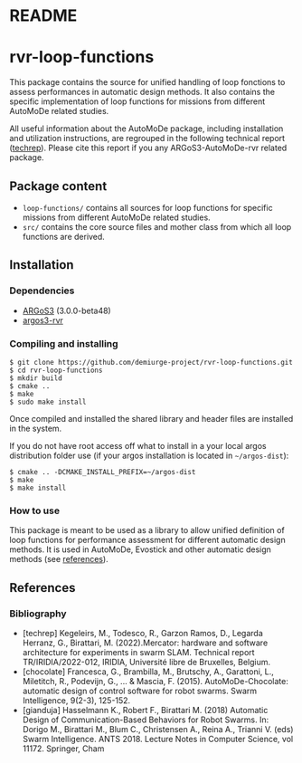 # README
rvr-loop-functions
=====================

This package contains the source for unified handling of loop
fonctions to assess performances in automatic design methods.
It also contains the specific implementation of loop functions for
missions from different AutoMoDe related studies.

All useful information about the AutoMoDe package, including
installation and utilization instructions, are regrouped in the
following technical report ([techrep](#bibliography)). Please cite
this report if you any ARGoS3-AutoMoDe-rvr related package.

## Package content
- `loop-functions/` contains all sources for loop functions for
    specific missions from different AutoMoDe related studies.
- `src/` contains the core source files and mother class from which
    all loop functions are derived.

## Installation
### Dependencies
- [ARGoS3](https://github.com/ilpincy/argos3) (3.0.0-beta48)
- [argos3-rvr](https://github.com/demiurge-project/argos3-rvr)

### Compiling and installing
    $ git clone https://github.com/demiurge-project/rvr-loop-functions.git
    $ cd rvr-loop-functions
    $ mkdir build
    $ cmake ..
    $ make
    $ sudo make install

Once compiled and installed the shared library and header files
are installed in the system.

If you do not have root access off what to install in a your local
argos distribution folder use (if your argos installation is located
in `~/argos-dist`):

    $ cmake .. -DCMAKE_INSTALL_PREFIX=~/argos-dist
    $ make
    $ make install

### How to use
This package is meant to be used as a library to allow unified
definition of loop functions for performance assessment for different
automatic design methods. It is used in AutoMoDe, Evostick and other
automatic design methods (see [references](#bibliography)).

## References
### Bibliography

- [techrep] Kegeleirs, M., Todesco, R., Garzon Ramos, D., Legarda Herranz, G., Birattari, M. (2022).Mercator: hardware and software architecture for experiments in swarm SLAM. Technical report TR/IRIDIA/2022-012, IRIDIA, Université libre de Bruxelles, Belgium.
- [chocolate] Francesca, G., Brambilla, M., Brutschy, A., Garattoni, L., Miletitch, R., Podevijn, G., ... & Mascia, F. (2015). AutoMoDe-Chocolate: automatic design of control software for robot swarms. Swarm Intelligence, 9(2-3), 125-152.
- [gianduja] Hasselmann K., Robert F., Birattari M. (2018) Automatic Design of Communication-Based Behaviors for Robot Swarms. In: Dorigo M., Birattari M., Blum C., Christensen A., Reina A., Trianni V. (eds) Swarm Intelligence. ANTS 2018. Lecture Notes in Computer Science, vol 11172. Springer, Cham
